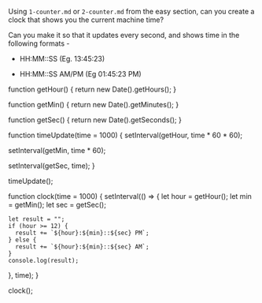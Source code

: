Using `1-counter.md` or `2-counter.md` from the easy section, can you create a
clock that shows you the current machine time?

Can you make it so that it updates every second, and shows time in the following formats - 

 - HH:MM::SS (Eg. 13:45:23)

 - HH:MM::SS AM/PM (Eg 01:45:23 PM)

function getHour() {
  return new Date().getHours();
}

function getMin() {
  return new Date().getMinutes();
}

function getSec() {
  return new Date().getSeconds();
}

function timeUpdate(time = 1000) {
  setInterval(getHour, time * 60 * 60);

  setInterval(getMin, time * 60);

  setInterval(getSec, time);
}

timeUpdate();

function clock(time = 1000) {
  setInterval(() => {
    let hour = getHour();
    let min = getMin();
    let sec = getSec();

    let result = "";
    if (hour >= 12) {
      result += `${hour}:${min}::${sec} PM`;
    } else {
      result += `${hour}:${min}::${sec} AM`;
    }
    console.log(result);
  }, time);
}

clock();